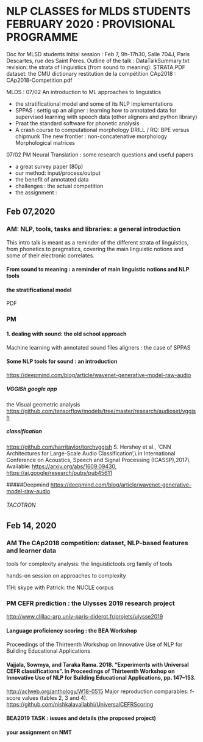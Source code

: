 # NLP CLASSES for MLDS STUDENTS FEBRUARY 2020 : PROVISIONAL PROGRAMME

Doc for MLSD students Initial session : Feb 7, 9h-17h30, Salle 704J, Paris Descartes, rue des Saint Pères.
    Outline of the talk : DataTalkSummary.txt
    revision: the strata of linguistics (from sound to meaning): STRATA.PDF
    dataset: the CMU dictionary
    restitution de la compétition CAp2018 : CAp2018-Competition.pdf

MLDS : 07/02 
An introduction to ML approaches to linguistics
- the stratificational model and some of its NLP implementations
- SPPAS : settig up an aligner : learning how to annotated data for supervised learning with speech data
(other aligners and python library)
- Praat the standard software for phonetic analysis
- A crash course to computational morphology
DRILL / RQ: BPE versus chipmunk
The new frontier : non-concatenative morphology
Morphological matrices

07/02 PM 
Neural Translation : some research questions and useful papers
- a great survey paper (80p)
- our method: input/process/output
- the benefit of annotated data
- challenges : the actual competition
- the assignment : 



## Feb 07,2020

###  AM:  NLP, tools, tasks and libraries: a general introduction
This intro talk is meant as a reminder of the different strata of linguistics, from phonetics to pragmatics, covering the main linguistic notions and some of their electronic correlates.  

#### From sound to meaning : a reminder of main linguistic notions and NLP tools

#### the stratificational model 
PDF

### PM 

#### 1. dealing with sound: the old school approach
Machine learning with annotated sound files
aligners : the case of SPPAS

#### Some NLP tools for sound :  an introduction
https://deepmind.com/blog/article/wavenet-generative-model-raw-audio

##### VGGISh google app
the Visual geometric analysis
https://github.com/tensorflow/models/tree/master/research/audioset/vggish

##### classification 
https://github.com/harritaylor/torchvggish
S. Hershey et al., ‘CNN Architectures for Large-Scale Audio Classification’,\ in International Conference on Acoustics, Speech and Signal Processing (ICASSP),2017\ Available: https://arxiv.org/abs/1609.09430, https://ai.google/research/pubs/pub45611

#####Deepmind 
https://deepmind.com/blog/article/wavenet-generative-model-raw-audio

###### TACOTRON


## Feb 14, 2020 

### AM The CAp2018 competition: dataset, NLP-based features and learner data
tools for complexity analysis: the  linguistictools.org family of tools

hands-on session on approaches to complexity 

11H: skype with Patrick: the NUCLE corpus

### PM CEFR prediction : the Ulysses 2019 research project 
http://www.clillac-arp.univ-paris-diderot.fr/projets/ulysse2019
 
 
#### Language proficiency scoring : the BEA Workshop
Proceedings of the Thirteenth Workshop on Innovative Use of NLP for Building Educational Applications

#### Vajjala, Sowmya, and Taraka Rama. 2018. “Experiments with Universal CEFR classifications”. In Proceedings of Thirteenth Workshop on Innovative Use of NLP for Building Educational Applications, pp. 147–153.
http://aclweb.org/anthology/W18-0515
Major reproduction comparables: f-score values (tables 2, 3 and 4).
https://github.com/nishkalavallabhi/UniversalCEFRScoring

####  BEA2019 TASK : issues and details  (the proposed project)

####  your assignment on NMT

